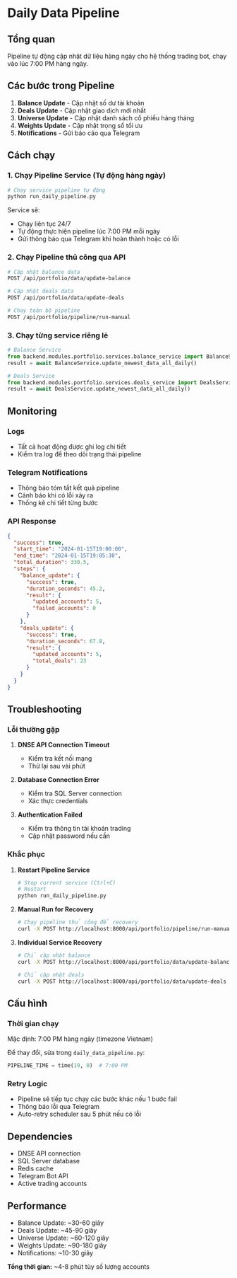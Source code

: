 # Daily Data Pipeline

## Tổng quan

Pipeline tự động cập nhật dữ liệu hàng ngày cho hệ thống trading bot, chạy vào lúc 7:00 PM hàng ngày.

## Các bước trong Pipeline

1. **Balance Update** - Cập nhật số dư tài khoản
2. **Deals Update** - Cập nhật giao dịch mới nhất  
3. **Universe Update** - Cập nhật danh sách cổ phiếu hàng tháng
4. **Weights Update** - Cập nhật trọng số tối ưu
5. **Notifications** - Gửi báo cáo qua Telegram

## Cách chạy

### 1. Chạy Pipeline Service (Tự động hàng ngày)

```bash
# Chạy service pipeline tự động
python run_daily_pipeline.py
```

Service sẽ:
- Chạy liên tục 24/7
- Tự động thực hiện pipeline lúc 7:00 PM mỗi ngày
- Gửi thông báo qua Telegram khi hoàn thành hoặc có lỗi

### 2. Chạy Pipeline thủ công qua API

```bash
# Cập nhật balance data
POST /api/portfolio/data/update-balance

# Cập nhật deals data  
POST /api/portfolio/data/update-deals

# Chạy toàn bộ pipeline
POST /api/portfolio/pipeline/run-manual
```

### 3. Chạy từng service riêng lẻ

```python
# Balance Service
from backend.modules.portfolio.services.balance_service import BalanceService
result = await BalanceService.update_newest_data_all_daily()

# Deals Service  
from backend.modules.portfolio.services.deals_service import DealsService
result = await DealsService.update_newest_data_all_daily()
```

## Monitoring

### Logs
- Tất cả hoạt động được ghi log chi tiết
- Kiểm tra log để theo dõi trạng thái pipeline

### Telegram Notifications
- Thông báo tóm tắt kết quả pipeline
- Cảnh báo khi có lỗi xảy ra
- Thống kê chi tiết từng bước

### API Response
```json
{
  "success": true,
  "start_time": "2024-01-15T19:00:00",
  "end_time": "2024-01-15T19:05:30", 
  "total_duration": 330.5,
  "steps": {
    "balance_update": {
      "success": true,
      "duration_seconds": 45.2,
      "result": {
        "updated_accounts": 5,
        "failed_accounts": 0
      }
    },
    "deals_update": {
      "success": true, 
      "duration_seconds": 67.8,
      "result": {
        "updated_accounts": 5,
        "total_deals": 23
      }
    }
  }
}
```

## Troubleshooting

### Lỗi thường gặp

1. **DNSE API Connection Timeout**
   - Kiểm tra kết nối mạng
   - Thử lại sau vài phút

2. **Database Connection Error**
   - Kiểm tra SQL Server connection
   - Xác thực credentials

3. **Authentication Failed**
   - Kiểm tra thông tin tài khoản trading
   - Cập nhật password nếu cần

### Khắc phục

1. **Restart Pipeline Service**
   ```bash
   # Stop current service (Ctrl+C)
   # Restart
   python run_daily_pipeline.py
   ```

2. **Manual Run for Recovery**
   ```bash
   # Chạy pipeline thủ công để recovery
   curl -X POST http://localhost:8000/api/portfolio/pipeline/run-manual
   ```

3. **Individual Service Recovery**
   ```bash
   # Chỉ cập nhật balance
   curl -X POST http://localhost:8000/api/portfolio/data/update-balance
   
   # Chỉ cập nhật deals
   curl -X POST http://localhost:8000/api/portfolio/data/update-deals
   ```

## Cấu hình

### Thời gian chạy
Mặc định: 7:00 PM hàng ngày (timezone Vietnam)

Để thay đổi, sửa trong `daily_data_pipeline.py`:
```python
PIPELINE_TIME = time(19, 0)  # 7:00 PM
```

### Retry Logic
- Pipeline sẽ tiếp tục chạy các bước khác nếu 1 bước fail
- Thông báo lỗi qua Telegram
- Auto-retry scheduler sau 5 phút nếu có lỗi

## Dependencies

- DNSE API connection
- SQL Server database  
- Redis cache
- Telegram Bot API
- Active trading accounts

## Performance

- Balance Update: ~30-60 giây
- Deals Update: ~45-90 giây  
- Universe Update: ~60-120 giây
- Weights Update: ~90-180 giây
- Notifications: ~10-30 giây

**Tổng thời gian:** ~4-8 phút tùy số lượng accounts
